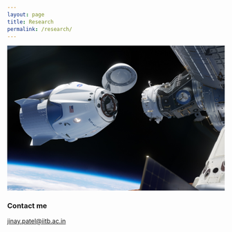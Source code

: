 ```yaml
---
layout: page
title: Research
permalink: /research/
---
```

![Dragon Spacecraft](/images/dragon_spacecraft.jpg "Dragon Spacecraft")

### Contact me

[jinay.patel@iitb.ac.in](mailto:jinay.patel@iitb.ac.in)
